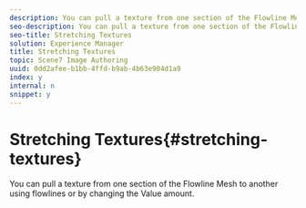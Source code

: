 ```yaml
---
description: You can pull a texture from one section of the Flowline Mesh to another using flowlines or by changing the Value amount.
seo-description: You can pull a texture from one section of the Flowline Mesh to another using flowlines or by changing the Value amount.
seo-title: Stretching Textures
solution: Experience Manager
title: Stretching Textures
topic: Scene7 Image Authoring
uuid: 0dd2afee-b1bb-4ffd-b9ab-4b63e904d1a9
index: y
internal: n
snippet: y
---
```


# Stretching Textures{#stretching-textures}

You can pull a texture from one section of the Flowline Mesh to another using flowlines or by changing the Value amount.

